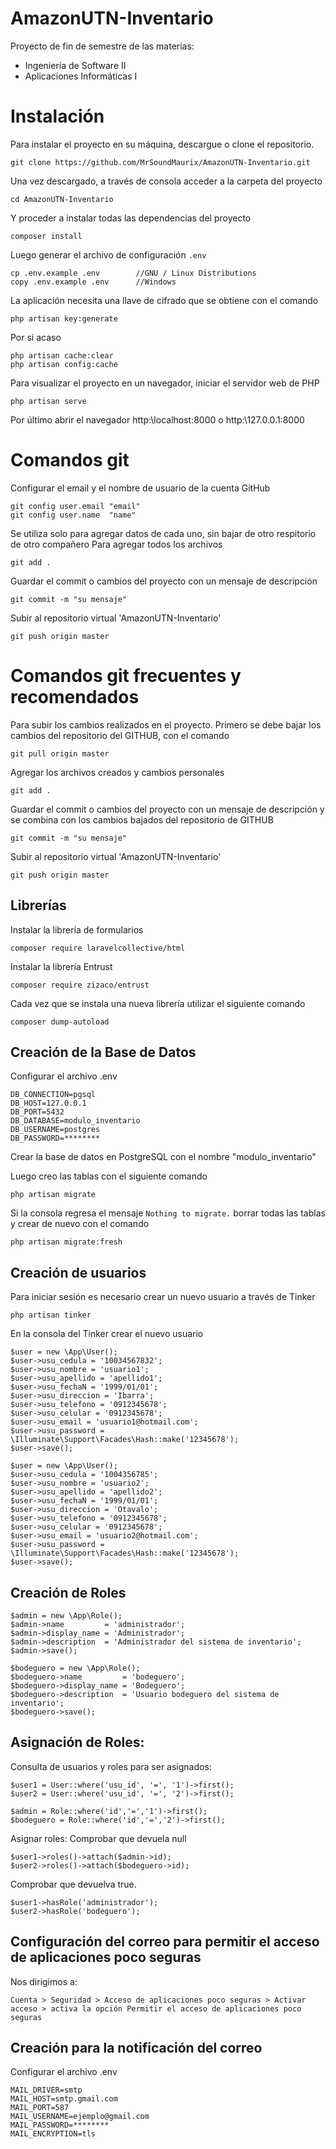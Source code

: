 # AmazonUTN-Inventario
Proyecto de fin de semestre de las materias:
- Ingeniería de Software II
- Aplicaciones Informáticas I

# Instalación
Para instalar el proyecto en su máquina, descargue o clone el repositorio.

```
git clone https://github.com/MrSoundMaurix/AmazonUTN-Inventario.git
```

Una vez descargado, a través de consola acceder a la carpeta del proyecto

```
cd AmazonUTN-Inventario
```

Y proceder a instalar todas las dependencias del proyecto
```
composer install
```

Luego generar el archivo de configuración `.env`
```
cp .env.example .env        //GNU / Linux Distributions
copy .env.example .env      //Windows
```

La aplicación necesita una llave de cifrado que se obtiene con el comando
```
php artisan key:generate
```

Por si acaso
```
php artisan cache:clear
php artisan config:cache
```

Para visualizar el proyecto en un navegador, iniciar el servidor web de PHP
```
php artisan serve
```

Por último abrir el navegador http:\\localhost:8000 o http:\\127.0.0.1:8000


# Comandos git
Configurar el email y el nombre de usuario de la cuenta GitHub
```
git config user.email "email"
git config user.name  "name"

```
Se utiliza solo para agregar datos de cada uno, sin bajar de otro respitorio de otro compañero
Para agregar todos los archivos
```
git add .
```
Guardar el commit o cambios del proyecto con un mensaje de descripción
```
git commit -m "su mensaje"
```

Subir al repositorio virtual 'AmazonUTN-Inventario'
```
git push origin master
```
# Comandos git frecuentes y recomendados

Para subir los cambios realizados en el proyecto. Primero se debe bajar los cambios del repositorio del GITHUB, con el comando
```
git pull origin master
```

Agregar los archivos creados y cambios personales 
```
git add .
```

Guardar el commit o cambios del proyecto con un mensaje de descripción y se combina con los cambios bajados del repositorio de GITHUB
```
git commit -m "su mensaje"
```

Subir al repositorio virtual 'AmazonUTN-Inventario'
```
git push origin master
```

## Librerías
Instalar la librería de formularios
```
composer require laravelcollective/html
```
Instalar la librería Entrust                                                                                                        
```
composer require zizaco/entrust
```
Cada vez que se instala una nueva librería utilizar el siguiente comando
```
composer dump-autoload
```

## Creación de la Base de Datos
Configurar el archivo .env
```
DB_CONNECTION=pgsql
DB_HOST=127.0.0.1
DB_PORT=5432
DB_DATABASE=modulo_inventario
DB_USERNAME=postgres
DB_PASSWORD=********
```
Crear la base de datos en PostgreSQL con el nombre "modulo_inventario"

Luego creo las tablas con el siguiente comando
```
php artisan migrate
```

Si la consola regresa el mensaje `Nothing to migrate.` borrar todas las tablas y crear de nuevo con el comando
```
php artisan migrate:fresh
```

## Creación de usuarios
Para iniciar sesión es necesario crear un nuevo usuario a través de Tinker
```
php artisan tinker
```

En la consola del Tinker crear el nuevo usuario
```
$user = new \App\User();
$user->usu_cedula = '10034567832';
$user->usu_nombre = 'usuario1';
$user->usu_apellido = 'apellido1';
$user->usu_fechaN = '1999/01/01';
$user->usu_direccion = 'Ibarra';
$user->usu_telefono = '0912345678';
$user->usu_celular = '0912345678';
$user->usu_email = 'usuario1@hotmail.com';
$user->usu_password = \Illuminate\Support\Facades\Hash::make('12345678');
$user->save();

$user = new \App\User();
$user->usu_cedula = '1004356785';
$user->usu_nombre = 'usuario2';
$user->usu_apellido = 'apellido2';
$user->usu_fechaN = '1999/01/01';
$user->usu_direccion = 'Otavalo';
$user->usu_telefono = '0912345678';
$user->usu_celular = '0912345678';
$user->usu_email = 'usuario2@hotmail.com';
$user->usu_password = \Illuminate\Support\Facades\Hash::make('12345678');
$user->save();
```
## Creación de Roles
```
$admin = new \App\Role();
$admin->name         = 'administrador';
$admin->display_name = 'Administrador'; 
$admin->description  = 'Administrador del sistema de inventario'; 
$admin->save();

$bodeguero = new \App\Role();
$bodeguero->name         = 'bodeguero';
$bodeguero->display_name = 'Bodeguero';
$bodeguero->description  = 'Usuario bodeguero del sistema de inventario'; 
$bodeguero->save();

```
## Asignación de Roles: 
Consulta de usuarios y roles para ser asignados:
```
$user1 = User::where('usu_id', '=', '1')->first();
$user2 = User::where('usu_id', '=', '2')->first();

$admin = Role::where('id','=','1')->first();
$bodeguero = Role::where('id','=','2')->first();
```
Asignar roles: Comprobar que devuela null
```
$user1->roles()->attach($admin->id);
$user2->roles()->attach($bodeguero->id);
```
Comprobar que devuelva true.
```
$user1->hasRole('administrador');
$user2->hasRole('bodeguero');
```
## Configuración del correo para permitir el acceso de aplicaciones poco seguras
Nos dirigimos a:
```
Cuenta > Seguridad > Acceso de aplicaciones poco seguras > Activar acceso > activa la opción Permitir el acceso de aplicaciones poco seguras
```
## Creación para la notificación del correo
Configurar el archivo .env
```
MAIL_DRIVER=smtp
MAIL_HOST=smtp.gmail.com
MAIL_PORT=587
MAIL_USERNAME=ejemplo@gmail.com
MAIL_PASSWORD=********
MAIL_ENCRYPTION=tls
 ```




